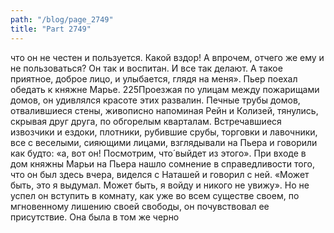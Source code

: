 ```yaml
---
path: "/blog/page_2749"
title: "Part 2749"
---
```


что он не честен и пользуется. Какой вздор! А впрочем, отчего же ему и не пользоваться? Он так и воспитан. И все так делают. А такое приятное, доброе лицо, и улыбается, глядя на меня».
Пьер поехал обедать к княжне Марье.
225Проезжая по улицам между пожарищами домов, он удивлялся красоте этих развалин. Печные трубы домов, отвалившиеся стены, живописно напоминая Рейн и Колизей, тянулись, скрывая друг друга, по обгорелым кварталам. Встречавшиеся извозчики и ездоки, плотники, рубившие срубы, торговки и лавочники, все с веселыми, сияющими лицами, взглядывали на Пьера и говорили как будто: «а, вот он! Посмотрим, что́ выйдет из этого».
При входе в дом княжны Марьи на Пьера нашло сомнение в справедливости того, что он был здесь вчера, виделся с Наташей и говорил с ней. «Может быть, это я выдумал. Может быть, я войду и никого не увижу». Но не успел он вступить в комнату, как уже во всем существе своем, по мгновенному лишению своей свободы, он почувствовал ее присутствие. Она была в том же черно
